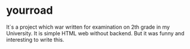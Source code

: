 # yourroad
It`s a project which war written for examination on 2th grade in my University. 
It is simple HTML web without backend. But it was funny and interesting to write this.

